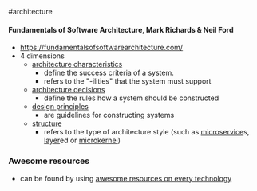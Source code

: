 #architecture 

#### Fundamentals of Software Architecture, Mark Richards & Neil Ford
- https://fundamentalsofsoftwarearchitecture.com/
- 4 dimensions
	- [architecture characteristics](https://fundamentalsofsoftwarearchitecture.com/images/book/fosa_0104.png) 
		- define the success criteria of a system. 
		- refers to the "-ilities" that the system must support
	- [architecture decisions](/)
		- define the rules how a system should be constructed
	- [design principles](https://fundamentalsofsoftwarearchitecture.com/images/book/fosa_0106.png)
		- are guidelines for constructing systems
	- [structure](https://fundamentalsofsoftwarearchitecture.com/images/book/fosa_0103.png)
		- refers to the type of architecture style (such as [microservice](/microservice)s, [layer](/layer)ed or [microkernel](/microkernel))


### Awesome resources
- can be found by using [awesome resources on every technology](/architecture/techradar/awesome%20resources%20on%20every%20technology.md)
